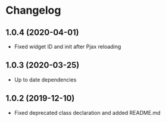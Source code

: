 Changelog
=========

## 1.0.4 (2020-04-01)
 * Fixed widget ID and init after Pjax reloading
 
## 1.0.3 (2020-03-25)
 * Up to date dependencies
 
## 1.0.2 (2019-12-10)
 * Fixed deprecated class declaration and added README.md